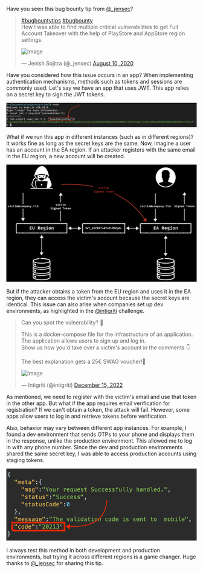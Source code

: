 Have you seen this bug bounty tip from [@_jensec](https://x.com/_jensec)?

> [#bugbountytips](https://twitter.com/hashtag/bugbountytips?src=hash&amp;ref_src=twsrc%5Etfw) [#bugbounty](https://twitter.com/hashtag/bugbounty?src=hash&amp;ref_src=twsrc%5Etfw)  
> How I was able to find multiple critical vulnerabilities to get Full Account Takeover with the help of PlayStore and AppStore region settings.
>
> ![Image](https://pbs.twimg.com/media/EfEdXCZU8AEypT0?format=jpg&name=large)
> 
> — Jenish Sojitra (@_jensec) [August 10, 2020](https://twitter.com/_jensec/status/1292846852010721280?ref_src=twsrc%5Etfw)

Have you considered how this issue occurs in an app? When implementing authentication mechanisms, methods such as tokens and sessions are commonly used. Let's say we have an app that uses JWT. This app relies on a secret key to sign the JWT tokens.

![Code snippet to sign JWT Tokens](./images/2.png)

What if we run this app in different instances (such as in different regions)? It works fine as long as the secret keys are the same. Now, imagine a user has an account in the EA region. If an attacker registers with the same email in the EU region, a new account will be created.

![Attack flow](./images/3.png)

But if the attacker obtains a token from the EU region and uses it in the EA region, they can access the victim's account because the secret keys are identical. This issue can also arise when companies set up dev environments, as highlighted in the [@intigriti](https://x.com/intigriti) challenge.

> Can you spot the vulnerability? 🔎  
>  
> This is a docker-compose file for the infrastructure of an application.  
> The application allows users to sign up and log in.  
> Show us how you'd take over a victim's account in the comments 👇  
>  
> The best explanation gets a 25€ SWAG voucher!🎫  
>
> ![Image](https://pbs.twimg.com/media/FkBmiP8X0AAu4R-?format=jpg&name=large)  
>  
> — Intigriti (@intigriti) [December 15, 2022](https://twitter.com/intigriti/status/1603394374272000002?ref_src=twsrc%5Etfw)

As mentioned, we need to register with the victim's email and use that token in the other app. But what if the app requires email verification for registration? If we can't obtain a token, the attack will fail. However, some apps allow users to log in and retrieve tokens before verification.

Also, behavior may vary between different app instances. For example, I found a dev environment that sends OTPs to your phone and displays them in the response, unlike the production environment. This allowed me to log in with any phone number. Since the dev and production environments shared the same secret key, I was able to access production accounts using staging tokens.

![Sample vulnerable app](./images/4.png)

I always test this method in both development and production environments, but trying it across different regions is a game changer. Huge thanks to [@_jensec](https://x.com/_jensec) for sharing this tip.